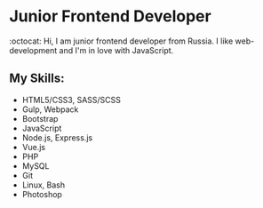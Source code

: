 # Junior Frontend Developer

:octocat:  Hi, I am junior frontend developer from Russia. I like web-development and I'm in love with JavaScript.

## My Skills: 

- HTML5/CSS3, SASS/SCSS
- Gulp, Webpack
- Bootstrap
- JavaScript
- Node.js, Express.js
- Vue.js
- PHP
- MySQL
- Git
- Linux, Bash
- Photoshop
